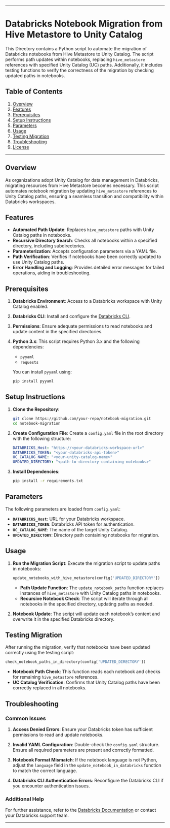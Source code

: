 

---

# Databricks Notebook Migration from Hive Metastore to Unity Catalog

This Directory contains a Python script to automate the migration of Databricks notebooks from Hive Metastore to Unity Catalog. The script performs path updates within notebooks, replacing `hive_metastore` references with specified Unity Catalog (UC) paths. Additionally, it includes testing functions to verify the correctness of the migration by checking updated paths in notebooks.

## Table of Contents

1. [Overview](#overview)
2. [Features](#features)
3. [Prerequisites](#prerequisites)
4. [Setup Instructions](#setup-instructions)
5. [Parameters](#parameters)
6. [Usage](#usage)
7. [Testing Migration](#testing-migration)
8. [Troubleshooting](#troubleshooting)
9. [License](#license)

---

## Overview

As organizations adopt Unity Catalog for data management in Databricks, migrating resources from Hive Metastore becomes necessary. This script automates notebook migration by updating `hive_metastore` references to Unity Catalog paths, ensuring a seamless transition and compatibility within Databricks workspaces.

## Features

- **Automated Path Update**: Replaces `hive_metastore` paths with Unity Catalog paths in notebooks.
- **Recursive Directory Search**: Checks all notebooks within a specified directory, including subdirectories.
- **Parameterization**: Accepts configuration parameters via a YAML file.
- **Path Verification**: Verifies if notebooks have been correctly updated to use Unity Catalog paths.
- **Error Handling and Logging**: Provides detailed error messages for failed operations, aiding in troubleshooting.

## Prerequisites

1. **Databricks Environment**: Access to a Databricks workspace with Unity Catalog enabled.
2. **Databricks CLI**: Install and configure the [Databricks CLI](https://docs.databricks.com/dev-tools/cli/index.html).
3. **Permissions**: Ensure adequate permissions to read notebooks and update content in the specified directories.
4. **Python 3.x**: This script requires Python 3.x and the following dependencies:
   - `pyyaml`
   - `requests`

   You can install `pyyaml` using:
   ```bash
   pip install pyyaml
   ```

## Setup Instructions

1. **Clone the Repository**:
   ```bash
   git clone https://github.com/your-repo/notebook-migration.git
   cd notebook-migration
   ```

2. **Create Configuration File**:
   Create a `config.yaml` file in the root directory with the following structure:
   ```yaml
   DATABRICKS_Host: "https://<your-databricks-workspace-url>"
   DATABRICKS_TOKEN: "<your-databricks-api-token>"
   UC_CATALOG_NAME: "<your-unity-catalog-name>"
   UPDATED_DIRECTORY: "<path-to-directory-containing-notebooks>"
   ```

3. **Install Dependencies**:
   ```bash
   pip install -r requirements.txt
   ```

## Parameters

The following parameters are loaded from `config.yaml`:

- **`DATABRICKS_Host`**: URL for your Databricks workspace.
- **`DATABRICKS_TOKEN`**: Databricks API token for authentication.
- **`UC_CATALOG_NAME`**: The name of the target Unity Catalog.
- **`UPDATED_DIRECTORY`**: Directory path containing notebooks for migration.

## Usage

1. **Run the Migration Script**:
   Execute the migration script to update paths in notebooks:
   ```python
   update_notebooks_with_hive_metastore(config['UPDATED_DIRECTORY'])
   ```

   - **Path Update Function**: The `update_notebook_paths` function replaces instances of `hive_metastore` with Unity Catalog paths in notebooks.
   - **Recursive Notebook Check**: The script will iterate through all notebooks in the specified directory, updating paths as needed.

2. **Notebook Update**:
   The script will update each notebook’s content and overwrite it in the specified Databricks directory.

## Testing Migration

After running the migration, verify that notebooks have been updated correctly using the testing script:

```python
check_notebook_paths_in_directory(config['UPDATED_DIRECTORY'])
```

- **Notebook Path Check**: This function reads each notebook and checks for remaining `hive_metastore` references.
- **UC Catalog Verification**: Confirms that Unity Catalog paths have been correctly replaced in all notebooks.

## Troubleshooting

### Common Issues

1. **Access Denied Errors**:
   Ensure your Databricks token has sufficient permissions to read and update notebooks.

2. **Invalid YAML Configuration**:
   Double-check the `config.yaml` structure. Ensure all required parameters are present and correctly formatted.

3. **Notebook Format Mismatch**:
   If the notebook language is not Python, adjust the `language` field in the `update_notebook_in_databricks` function to match the correct language.

4. **Databricks CLI Authentication Errors**:
   Reconfigure the Databricks CLI if you encounter authentication issues.

### Additional Help

For further assistance, refer to the [Databricks Documentation](https://docs.databricks.com) or contact your Databricks support team.



---

